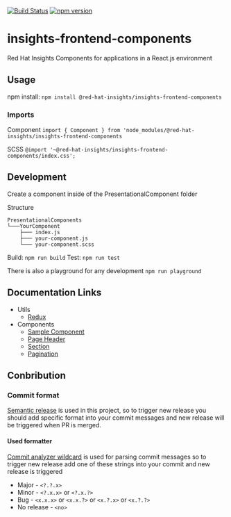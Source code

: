 [![Build Status](https://travis-ci.org/RedHatInsights/insights-frontend-components.svg?branch=master)](https://travis-ci.org/RedHatInsights/insights-chrome)
[![npm version](https://badge.fury.io/js/%40red-hat-insights%2Finsights-frontend-components.svg)](https://badge.fury.io/js/%40red-hat-insights%2Finsights-frontend-components)

# insights-frontend-components
Red Hat Insights Components for applications in a React.js environment

## Usage
npm install: `npm install @red-hat-insights/insights-frontend-components`

### Imports
Component
`import { Component } from 'node_modules/@red-hat-insights/insights-frontend-components`

SCSS
`@import '~@red-hat-insights/insights-frontend-components/index.css';`


## Development
Create a component inside of the PresentationalComponent folder

Structure
```
PresentationalComponents
└───YourComponent
    ├─── index.js
    ├─── your-component.js
    └─── your-component.scss
```

Build: `npm run build`
Test: `npm run test`

There is also a playground for any development
`npm run playground`

## Documentation Links
* Utils
    * [Redux](doc/utils/redux.md)
* Components
    * [Sample Component](doc/components/sample.md)
    * [Page Header](doc/components/page_header.md)
    * [Section](doc/components/section.md)
    * [Pagination](doc/components/pagination.md)

## Conbribution
### Commit format
[Semantic release](https://github.com/semantic-release/semantic-release) is used in this project, so to trigger new release you should add specific format into your commit messages and new release will be triggered when PR is merged.

#### Used formatter
[Commit analyzer wildcard](https://github.com/karelhala/commit-analyzer-wildcard) is used for parsing commit messages so to trigger new release add one of these strings into your commit and new release is triggered
* Major - `<?.?.x>`
* Minor - `<?.x.x>` or `<?.x.?>`
* Bug - `<x.x.x>` or `<x.x.?>` or `<x.?.x>` or `<x.?.?>`
* No release - `<no>`
